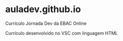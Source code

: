 # auladev.github.io
Currículo Jornada Dev da EBAC Online

Currículo desenvolvido no VSC com linguagem HTML
